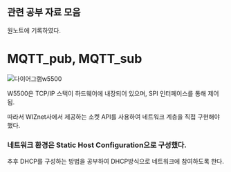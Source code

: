 ## 관련 공부 자료 모음

원노트에 기록하였다.

# MQTT_pub, MQTT_sub

![다이어그램w5500](https://github.com/user-attachments/assets/58f9dd2c-6f98-4217-a5fb-67dd75e621fc)

W5500은 TCP/IP 스택이 하드웨어에 내장되어 있으며, SPI 인터페이스를 통해 제어됨.

따라서 WIZnet사에서 제공하는 소켓 API를 사용하여 네트워크 계층을 직접 구현해야 했다.

### 네트워크 환경은 Static Host Configuration으로 구성했다.

추후 DHCP를 구성하는 방법을 공부하여 DHCP방식으로 네트워크에 참여하도록 한다.


